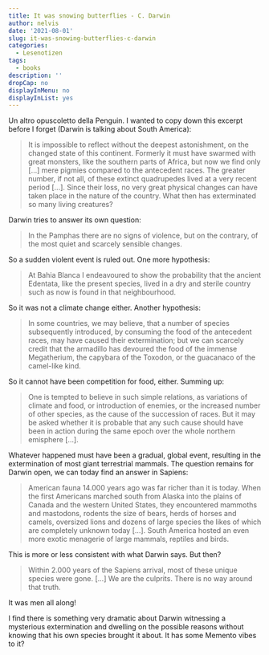```yaml
---
title: It was snowing butterflies - C. Darwin
author: nelvis
date: '2021-08-01'
slug: it-was-snowing-butterflies-c-darwin
categories:
  - Lesenotizen
tags:
  - books
description: ''
dropCap: no
displayInMenu: no
displayInList: yes
---
```


Un altro opuscoletto della Penguin. I wanted to copy down this excerpt before I forget (Darwin is talking about South America):
> It is impossible to reflect without the deepest astonishment, on the changed state of this continent. Formerly it must have swarmed with great monsters, like the southern parts of Africa, but now we find only [...] mere pigmies compared to the antecedent races. The greater number, if not all, of these extinct quadrupedes lived at a very recent period [...]. Since their loss, no very great physical changes can have taken place in the nature of the country. What then has exterminated so many living creatures?

Darwin tries to answer its own question:
> In the Pamphas there are no signs of violence, but on the contrary, of the most quiet and scarcely sensible changes.

So a sudden violent event is ruled out. One more hypothesis:
> At Bahia Blanca I endeavoured to show the probability that the ancient Edentata, like the present species, lived in a dry and sterile country such as now is found in that neighbourhood.

So it was not a climate change either. Another hypothesis:
> In some countries, we may believe, that a number of species subsequently introduced, by consuming the food of the antecedent races, may have caused their extermination; but we can scarcely credit that the armadillo has devoured the food of the immense Megatherium, the capybara of the Toxodon, or the guacanaco of the camel-like kind.

So it cannot have been competition for food, either. Summing up:
> One is tempted to believe in such simple relations, as variations of climate and food, or introduction of enemies, or the increased number of other species, as the cause of the succession of races. But it may be asked whether it is probable that any such cause should have been in action during the same epoch over the whole northern emisphere [...].

Whatever happened must have been a gradual, global event, resulting in the extermination of most giant terrestrial mammals. The question remains for Darwin open, we can today find an answer in Sapiens:
> American fauna 14.000 years ago was far richer than it is today. When the first Americans marched south from Alaska into the plains of Canada and the western United States, they encountered mammoths and mastodons, rodents the size of bears, herds of horses and camels, oversized lions and dozens of large species the likes of which are completely unknown today [...]. South America hosted an even more exotic menagerie of large mammals, reptiles and birds.

This is more or less consistent with what Darwin says. But then?
> Within 2.000 years of the Sapiens arrival, most of these unique species were gone. [...] We are the culprits. There is no way around that truth.

It was men all along!

I find there is something very dramatic about Darwin witnessing a mysterious extermination and dwelling on the possible reasons without knowing that his own species brought it about. It has some Memento vibes to it?
